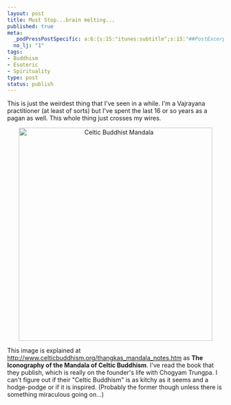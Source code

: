 ```yaml
--- 
layout: post
title: Must Stop...brain melting...
published: true
meta: 
  _podPressPostSpecific: a:6:{s:15:"itunes:subtitle";s:15:"##PostExcerpt##";s:14:"itunes:summary";s:15:"##PostExcerpt##";s:15:"itunes:keywords";s:17:"##WordPressCats##";s:13:"itunes:author";s:10:"##Global##";s:15:"itunes:explicit";s:2:"No";s:12:"itunes:block";s:2:"No";}
  no_lj: "1"
tags: 
- Buddhism
- Esoteric
- Spirituality
type: post
status: publish
---
```

This is just the weirdest thing that I've seen in a while. I'm a Vajrayana  practitioner (at least of sorts) but I've spent the last 16 or so years as a  pagan as well. This whole thing just crosses my wires.
<p align="center"><img src="http://www.arcanology.com/images/mandala-whole.jpg" alt="Celtic Buddhist Mandala" border="0" height="495" width="450" /></p>
This image is explained at <a href="http://www.celticbuddhism.org/thangkas_mandala_notes.htm"> http://www.celticbuddhism.org/thangkas_mandala_notes.htm</a> as <strong>The  Iconography of the Mandala of Celtic Buddhism</strong>. I've read the book that they  publish, which is really on the founder's life with Chogyam Trungpa. I can't  figure out if their "Celtic Buddhism" is as kitchy as it seems and a hodge-podge  or if it is inspired. (Probably the former though unless there is something  miraculous going on...)
